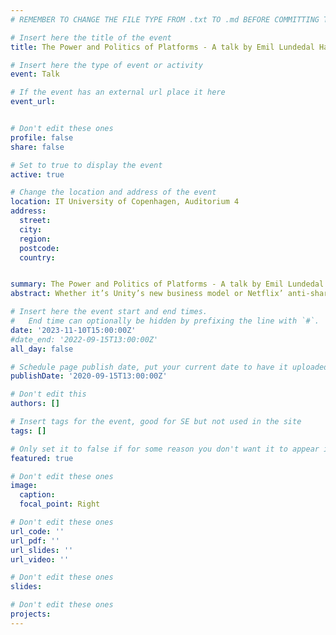 ```yaml
---
# REMEMBER TO CHANGE THE FILE TYPE FROM .txt TO .md BEFORE COMMITTING THE ACTIVITY

# Insert here the title of the event
title: The Power and Politics of Platforms - A talk by Emil Lundedal Hammar

# Insert here the type of event or activity
event: Talk

# If the event has an external url place it here
event_url: 


# Don't edit these ones
profile: false
share: false

# Set to true to display the event
active: true

# Change the location and address of the event
location: IT University of Copenhagen, Auditorium 4
address: 
  street: 
  city: 
  region: 
  postcode: 
  country: 


summary: The Power and Politics of Platforms - A talk by Emil Lundedal Hammar
abstract: Whether it’s Unity’s new business model or Netflix’ anti-sharing password policy or Apple’s privacy protections, major tech platforms have implemented new measures that have received negative backlash and worse conditions for businesses and users. At the same time, politicians are complaining that the platforms are operated out of either China or the US, where especially the EU are lacking behind when it comes to tech independency. In a sense, we all rely on platforms in our everyday lives, whether it is through social media, game distribution, finding our way around the city, writing exam papers, or ordering food delivery. Yet these technologies are not ‘neutral’ but instead shaped and influenced by the political and economic systems they emerge from, which in turn impact those who are locked into the platform ecosystems. To better understand these dynamics – such as when Unity introduces undesirable business terms for game makers – this presentation highlights the ways that platforms shape our everyday cultural products such as digital games where 1) their structures motivate certain types of products and consumption patterns through ‘platformization’ 2) the decision-making and business policies are fundamentally tied to the economic system in which leaders are primarily concerned with profits following years of venture capital investments; and 3) that platforms are first and foremost material and located *somewhere* as seen in the geopolitical controversies over Facebook, TikTok, or Huawei that similarly applies to the domain of digital games. The presentation goes over the dominant status of platforms in the case of digital games where the transnational flow of revenue between game companies and countries are analyzed to introduce concepts such as platformization and platform imperialism. These help identify the next set of controversial policies implemented by dominant platforms, as well as future geopolitical tensions that everyday game makers, students, and teachers should take seriously. Overall, the presentation further motivates questions surrounding ownership and democratic control over the game-related platforms we rely on every day.  

# Insert here the event start and end times.
#   End time can optionally be hidden by prefixing the line with `#`.
date: '2023-11-10T15:00:00Z'
#date_end: '2022-09-15T13:00:00Z'
all_day: false

# Schedule page publish date, put your current date to have it uploaded instanty
publishDate: '2020-09-15T13:00:00Z'

# Don't edit this
authors: []

# Insert tags for the event, good for SE but not used in the site
tags: []

# Only set it to false if for some reason you don't want it to appear in the home, but only in the archive
featured: true

# Don't edit these ones
image:
  caption: 
  focal_point: Right

# Don't edit these ones
url_code: ''
url_pdf: ''
url_slides: ''
url_video: ''

# Don't edit these ones
slides:

# Don't edit these ones
projects:
---
```

